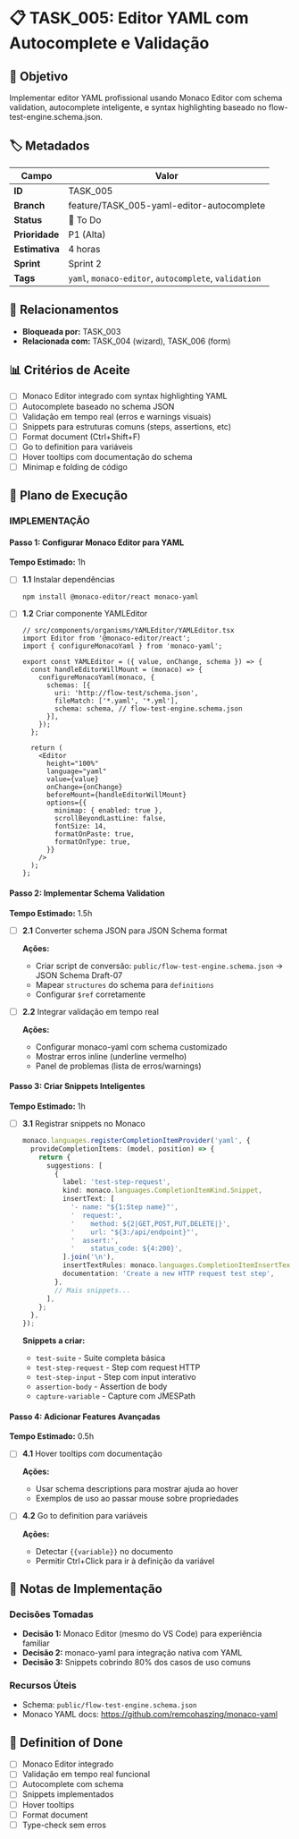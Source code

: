 # 📋 TASK_005: Editor YAML com Autocomplete e Validação

## 🎯 Objetivo
Implementar editor YAML profissional usando Monaco Editor com schema validation, autocomplete inteligente, e syntax highlighting baseado no flow-test-engine.schema.json.

## 🏷️ Metadados
| Campo | Valor |
|-------|-------|
| **ID** | TASK_005 |
| **Branch** | feature/TASK_005-yaml-editor-autocomplete |
| **Status** | 🔴 To Do |
| **Prioridade** | P1 (Alta) |
| **Estimativa** | 4 horas |
| **Sprint** | Sprint 2 |
| **Tags** | `yaml`, `monaco-editor`, `autocomplete`, `validation` |

## 🔗 Relacionamentos
- **Bloqueada por:** TASK_003
- **Relacionada com:** TASK_004 (wizard), TASK_006 (form)

## 📊 Critérios de Aceite
- [ ] Monaco Editor integrado com syntax highlighting YAML
- [ ] Autocomplete baseado no schema JSON
- [ ] Validação em tempo real (erros e warnings visuais)
- [ ] Snippets para estruturas comuns (steps, assertions, etc)
- [ ] Format document (Ctrl+Shift+F)
- [ ] Go to definition para variáveis
- [ ] Hover tooltips com documentação do schema
- [ ] Minimap e folding de código

## 🚀 Plano de Execução

### IMPLEMENTAÇÃO

#### Passo 1: Configurar Monaco Editor para YAML
**Tempo Estimado:** 1h

- [ ] **1.1** Instalar dependências
  ```bash
  npm install @monaco-editor/react monaco-yaml
  ```

- [ ] **1.2** Criar componente YAMLEditor

  ```tsx
  // src/components/organisms/YAMLEditor/YAMLEditor.tsx
  import Editor from '@monaco-editor/react';
  import { configureMonacoYaml } from 'monaco-yaml';

  export const YAMLEditor = ({ value, onChange, schema }) => {
    const handleEditorWillMount = (monaco) => {
      configureMonacoYaml(monaco, {
        schemas: [{
          uri: 'http://flow-test/schema.json',
          fileMatch: ['*.yaml', '*.yml'],
          schema: schema, // flow-test-engine.schema.json
        }],
      });
    };

    return (
      <Editor
        height="100%"
        language="yaml"
        value={value}
        onChange={onChange}
        beforeMount={handleEditorWillMount}
        options={{
          minimap: { enabled: true },
          scrollBeyondLastLine: false,
          fontSize: 14,
          formatOnPaste: true,
          formatOnType: true,
        }}
      />
    );
  };
  ```

#### Passo 2: Implementar Schema Validation
**Tempo Estimado:** 1.5h

- [ ] **2.1** Converter schema JSON para JSON Schema format

  **Ações:**
  - Criar script de conversão: `public/flow-test-engine.schema.json` → JSON Schema Draft-07
  - Mapear `structures` do schema para `definitions`
  - Configurar `$ref` corretamente

- [ ] **2.2** Integrar validação em tempo real

  **Ações:**
  - Configurar monaco-yaml com schema customizado
  - Mostrar erros inline (underline vermelho)
  - Panel de problemas (lista de erros/warnings)

#### Passo 3: Criar Snippets Inteligentes
**Tempo Estimado:** 1h

- [ ] **3.1** Registrar snippets no Monaco

  ```typescript
  monaco.languages.registerCompletionItemProvider('yaml', {
    provideCompletionItems: (model, position) => {
      return {
        suggestions: [
          {
            label: 'test-step-request',
            kind: monaco.languages.CompletionItemKind.Snippet,
            insertText: [
              '- name: "${1:Step name}"',
              '  request:',
              '    method: ${2|GET,POST,PUT,DELETE|}',
              '    url: "${3:/api/endpoint}"',
              '  assert:',
              '    status_code: ${4:200}',
            ].join('\n'),
            insertTextRules: monaco.languages.CompletionItemInsertTextRule.InsertAsSnippet,
            documentation: 'Create a new HTTP request test step',
          },
          // Mais snippets...
        ],
      };
    },
  });
  ```

  **Snippets a criar:**
  - `test-suite` - Suite completa básica
  - `test-step-request` - Step com request HTTP
  - `test-step-input` - Step com input interativo
  - `assertion-body` - Assertion de body
  - `capture-variable` - Capture com JMESPath

#### Passo 4: Adicionar Features Avançadas
**Tempo Estimado:** 0.5h

- [ ] **4.1** Hover tooltips com documentação

  **Ações:**
  - Usar schema descriptions para mostrar ajuda ao hover
  - Exemplos de uso ao passar mouse sobre propriedades

- [ ] **4.2** Go to definition para variáveis

  **Ações:**
  - Detectar `{{variable}}` no documento
  - Permitir Ctrl+Click para ir à definição da variável

## 📝 Notas de Implementação

### Decisões Tomadas
- **Decisão 1:** Monaco Editor (mesmo do VS Code) para experiência familiar
- **Decisão 2:** monaco-yaml para integração nativa com YAML
- **Decisão 3:** Snippets cobrindo 80% dos casos de uso comuns

### Recursos Úteis
- Schema: `public/flow-test-engine.schema.json`
- Monaco YAML docs: https://github.com/remcohaszing/monaco-yaml

## 🎯 Definition of Done
- [ ] Monaco Editor integrado
- [ ] Validação em tempo real funcional
- [ ] Autocomplete com schema
- [ ] Snippets implementados
- [ ] Hover tooltips
- [ ] Format document
- [ ] Type-check sem erros
